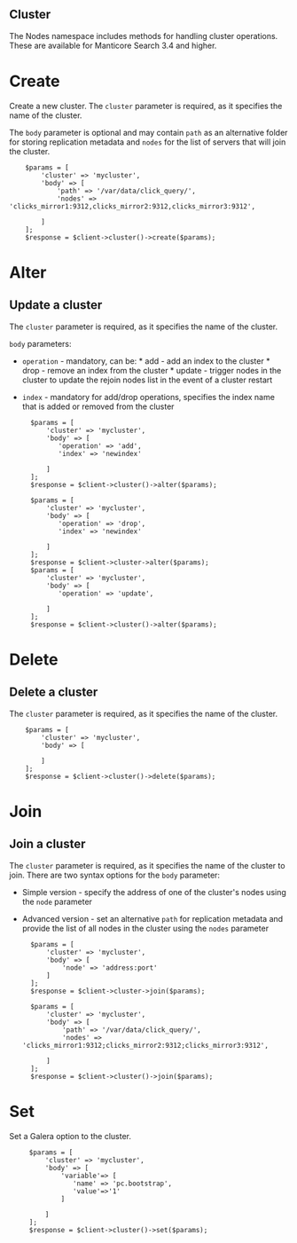 Cluster
-------

The Nodes namespace includes methods for handling cluster operations. These are available for Manticore Search 3.4 and higher.

Create
======
Create a new cluster.
The `cluster` parameter is required, as it specifies the name of the cluster.

The `body` parameter is optional and may contain `path` as an alternative folder for storing replication metadata and `nodes` for the list of servers that will join the cluster.


        $params = [
            'cluster' => 'mycluster',
            'body' => [
                'path' => '/var/data/click_query/',
                'nodes' => 'clicks_mirror1:9312,clicks_mirror2:9312,clicks_mirror3:9312',
                
            ]
        ];
        $response = $client->cluster()->create($params);
Alter
======
Update a cluster
----------------
The `cluster` parameter is required, as it specifies the name of the cluster.

`body` parameters:
* `operation` - mandatory, can be:
      * add - add an index to the cluster
      * drop - remove an index from the cluster
      * update - trigger nodes in the cluster to update the rejoin nodes list in the event of a cluster restart
* `index` - mandatory for add/drop operations, specifies the index name that is added or removed from the cluster


        $params = [
            'cluster' => 'mycluster',
            'body' => [
               'operation' => 'add',
               'index' => 'newindex'
                
            ]
        ];
        $response = $client->cluster()->alter($params);        
        
        $params = [
            'cluster' => 'mycluster',
            'body' => [
               'operation' => 'drop',
               'index' => 'newindex'
                
            ]
        ];
        $response = $client->cluster->alter($params);                
        $params = [
            'cluster' => 'mycluster',
            'body' => [
               'operation' => 'update',
               
            ]
        ];
        $response = $client->cluster()->alter($params);  
                  
Delete
======
Delete a cluster
----------------
The `cluster` parameter is required, as it specifies the name of the cluster.

        $params = [
            'cluster' => 'mycluster',
            'body' => [
                
            ]
        ];
        $response = $client->cluster()->delete($params);                
        
Join
====
Join a cluster
--------------
The `cluster` parameter is required, as it specifies the name of the cluster to join.
There are two syntax options for the `body` parameter:
* Simple version - specify the address of one of the cluster's nodes using the `node` parameter
* Advanced version - set an alternative `path` for replication metadata and provide the list of all nodes in the cluster using the `nodes` parameter


        $params = [
            'cluster' => 'mycluster',
            'body' => [
                'node' => 'address:port'
            ]
        ];
        $response = $client->cluster->join($params);
        
        $params = [
            'cluster' => 'mycluster',
            'body' => [
                'path' => '/var/data/click_query/',
                'nodes' => 'clicks_mirror1:9312;clicks_mirror2:9312;clicks_mirror3:9312',
                
            ]
        ];
        $response = $client->cluster()->join($params);
 
 Set
 ===
Set a Galera option to the cluster.
 
         $params = [
             'cluster' => 'mycluster',
             'body' => [
                 'variable'=> [
                    'name' => 'pc.bootstrap',
                    'value'=>'1'
                 ]
                 
             ]
         ];
         $response = $client->cluster()->set($params);
  
<!-- proofread -->